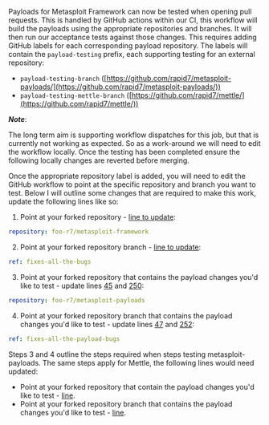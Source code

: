 Payloads for Metasploit Framework can now be tested when opening pull requests. This is handled by GitHub actions within 
our CI, this workflow will build the payloads using the appropriate repositories and branches. It will then run our 
acceptance tests against those changes. This requires adding GitHub labels for each corresponding payload repository. 
The labels will contain the `payload-testing` prefix, each supporting testing for an external repository:
 - `payload-testing-branch` ([https://github.com/rapid7/metasploit-payloads/](https://github.com/rapid7/metasploit-payloads/))
 - `payload-testing-mettle-branch` ([https://github.com/rapid7/mettle/](https://github.com/rapid7/mettle/))

**_Note_**:

The long term aim is supporting workflow dispatches for this job, but that is currently not working as expected. So as a
work-around we will need to edit the workflow locally. Once the testing has been completed ensure the following locally 
changes are reverted before merging.

Once the appropriate repository label is added, you will need to edit the GitHub workflow to point at the specific 
repository and branch you want to test. Below I will outline some changes that are required to make this work, update 
the following lines like so:

1. Point at your forked repository - [line to update](https://github.com/rapid7/metasploit-framework/blob/2355ab546d02bfee99183083b12c6953836c12a1/.github/workflows/shared_meterpreter_acceptance.yml#L189):
```yaml
repository: foo-r7/metasploit-framework
```

2. Point at your forked repository branch - [line to update](https://github.com/rapid7/metasploit-framework/blob/2355ab546d02bfee99183083b12c6953836c12a1/.github/workflows/shared_meterpreter_acceptance.yml#L191):
```yaml
ref: fixes-all-the-bugs
```

3. Point at your forked repository that contains the payload changes you'd like to test - update lines [45](https://github.com/rapid7/metasploit-framework/blob/2355ab546d02bfee99183083b12c6953836c12a1/.github/workflows/shared_meterpreter_acceptance.yml#L45) and [250](https://github.com/rapid7/metasploit-framework/blob/2355ab546d02bfee99183083b12c6953836c12a1/.github/workflows/shared_meterpreter_acceptance.yml#L250):
```yaml
repository: foo-r7/metasploit-payloads
```

4. Point at your forked repository branch that contains the payload changes you'd like to test - update lines [47](https://github.com/rapid7/metasploit-framework/blob/2355ab546d02bfee99183083b12c6953836c12a1/.github/workflows/shared_meterpreter_acceptance.yml#L47) and [252](https://github.com/rapid7/metasploit-framework/blob/2355ab546d02bfee99183083b12c6953836c12a1/.github/workflows/shared_meterpreter_acceptance.yml#L252):
```yaml
ref: fixes-all-the-payload-bugs
```

Steps 3 and 4 outline the steps required when steps testing metasploit-payloads. The same steps apply for Mettle, the 
following lines would need updated:
 - Point at your forked repository that contain the payload changes you'd like to test - [line](https://github.com/rapid7/metasploit-framework/blob/2355ab546d02bfee99183083b12c6953836c12a1/.github/workflows/shared_meterpreter_acceptance.yml#L156).
 - Point at your forked repository branch that contains the payload changes you'd like to test - [line](https://github.com/rapid7/metasploit-framework/blob/2355ab546d02bfee99183083b12c6953836c12a1/.github/workflows/shared_meterpreter_acceptance.yml#L158).
